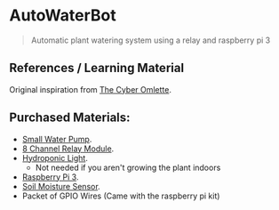 # AutoWaterBot
> Automatic plant watering system using a relay and raspberry pi 3

## References / Learning Material
Original inspiration from [The Cyber Omlette](http://www.cyber-omelette.com/2017/09/automated-plant-watering.html).

## Purchased Materials:
- [Small Water Pump](https://www.ebay.com.au/itm/273310251939).
- [8 Channel Relay Module](https://www.ebay.com.au/itm/223212920415).
- [Hydroponic Light](https://www.ebay.com.au/itm/132567970379).
    - Not needed if you aren't growing the plant indoors
- [Raspberry Pi 3](https://www.jaycar.com.au/raspberry-pi-3b-single-board-computer/p/XC9000).
- [Soil Moisture Sensor](https://www.jaycar.com.au/arduino-compatible-soil-moisture-sensor-module/p/XC4604).
- Packet of GPIO Wires (Came with the raspberry pi kit)
